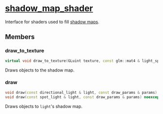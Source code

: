 # [shadow_map_shader](shadow_map_shader.hpp)

Interface for shaders used to fill [shadow maps](../../shadow_maps/shadow_map.md).

## Members

### draw_to_texture

```cpp
virtual void draw_to_texture(GLuint texture, const glm::mat4 & light_space_matrix, const draw_params & params) noexcept = 0;
```

Draws objects to the shadow map.

### draw

```cpp
void draw(const directional_light & light, const draw_params & params) noexcept;
void draw(const spot_light & light, const draw_params & params) noexcept;
```

Draws objects to `light`'s shadow map.